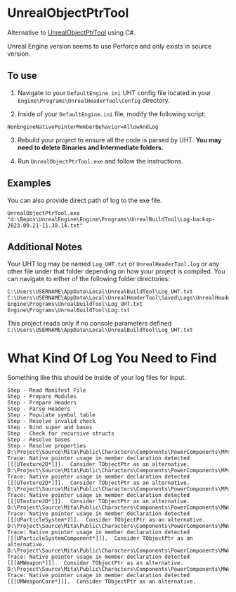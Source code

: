 # UnrealObjectPtrTool

Alternative to [UnrealObjectPtrTool](https://docs.unrealengine.com/5.0/en-US/unreal-engine-5-migration-guide/) using C#.

Unreal Engine version seems to use Perforce and only exists in source version.


## To use

1. Navigate to your `DefaultEngine.ini` UHT config file located in your `Engine\Programs\UnrealHeaderTool\Config` directory.

2. Inside of your `DefaultEngine.ini` file, modify the following script:

```
NonEngineNativePointerMemberBehavior=AllowAndLog
```


3. Rebuild your project to ensure all the code is parsed by UHT. **You may need to delete Binaries and Intermediate folders.** 

4. Run `UnrealObjectPtrTool.exe` and follow the instructions.

## Examples

You can also provide direct path of log to the exe file.
```
UnrealObjectPtrTool.exe "d:\Repos\UnrealEngine\Engine\Programs\UnrealBuildTool\Log-backup-2023.09.21-11.38.14.txt"
```

## Additional Notes

Your UHT log may be named `Log_UHT.txt` or `UnrealHeaderTool.log` or any other file under that folder depending on how your project is compiled. You can navigate to either of the following folder directories:

```
C:\Users\USERNAME\AppData\Local\UnrealBuildTool\Log_UHT.txt
C:\Users\USERNAME\AppData\Local\UnrealHeaderTool\Saved\Logs\UnrealHeaderTool.log
Engine\Programs\UnrealBuildTool\Log_UHT.txt
Engine\Programs\UnrealBuildTool\Log.txt
```

This project reads only if no console parameters defined `C:\Users\USERNAME\AppData\Local\UnrealBuildTool\Log_UHT.txt`

# What Kind Of Log You Need to Find

Something like this should be inside of your log files for input.

```
Step - Read Manifest File
Step - Prepare Modules
Step - Prepare Headers
Step - Parse Headers
Step - Populate symbol table
Step - Resolve invalid check
Step - Bind super and bases
Step - Check for recursive structs
Step - Resolve bases
Step - Resolve properties
D:\Project\Source\Mita\Public\Characters\Components\PowerComponents\MPowerComponentBase.h(59): Trace: Native pointer usage in member declaration detected [[[UTexture2D*]]].  Consider TObjectPtr as an alternative.
D:\Project\Source\Mita\Public\Characters\Components\PowerComponents\MPowerComponentBase.h(65): Trace: Native pointer usage in member declaration detected [[[UTexture2D*]]].  Consider TObjectPtr as an alternative.
D:\Project\Source\Mita\Public\Characters\Components\PowerComponents\MPowerComponentBase.h(71): Trace: Native pointer usage in member declaration detected [[[UTexture2D*]]].  Consider TObjectPtr as an alternative.
D:\Project\Source\Mita\Public\Characters\Components\PowerComponents\MWeaponComponent.h(77): Trace: Native pointer usage in member declaration detected [[[UParticleSystem*]]].  Consider TObjectPtr as an alternative.
D:\Project\Source\Mita\Public\Characters\Components\PowerComponents\MWeaponComponent.h(80): Trace: Native pointer usage in member declaration detected [[[UParticleSystemComponent*]]].  Consider TObjectPtr as an alternative.
D:\Project\Source\Mita\Public\Characters\Components\PowerComponents\MWeaponComponent.h(110): Trace: Native pointer usage in member declaration detected [[[AMWeapon*]]].  Consider TObjectPtr as an alternative.
D:\Project\Source\Mita\Public\Characters\Components\PowerComponents\MWeaponComponent.h(113): Trace: Native pointer usage in member declaration detected [[[UMWeaponCore*]]].  Consider TObjectPtr as an alternative.
```